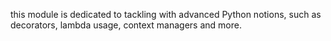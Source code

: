 this module is dedicated to tackling with advanced Python notions, such as decorators, lambda usage, context managers and more.

